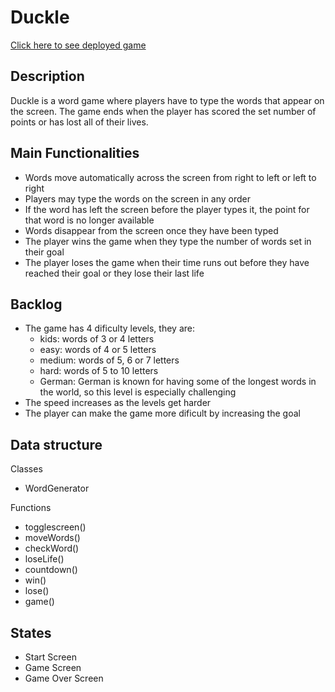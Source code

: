 # Duckle

[Click here to see deployed game](https://charlotte-rmt-wdpt-mar2023.github.io/ironhack-game-project/)

## Description

Duckle is a word game where players have to type the words that appear on the screen. The game ends when the player has scored the set number of points or has lost all of their lives.



## Main Functionalities
- Words move automatically across the screen from right to left or left to right
- Players may type the words on the screen in any order
- If the word has left the screen before the player types it, the point for that word is no longer available
- Words disappear from the screen once they have been typed
- The player wins the game when they type the number of words set in their goal
- The player loses the game when their time runs out before they have reached their goal or they lose their last life

## Backlog
- The game has 4 dificulty levels, they are:
    - kids: words of 3 or 4 letters
    - easy: words of 4 or 5 letters
    - medium: words of 5, 6 or 7 letters
    - hard: words of 5 to 10 letters
    - German: German is known for having some of the longest words in the world, so this level is especially challenging
- The speed increases as the levels get harder
- The player can make the game more dificult by increasing the goal


## Data structure

Classes
- WordGenerator

Functions
- togglescreen()
- moveWords()
- checkWord()
- loseLife()
- countdown()
- win()
- lose()
- game()
    
## States
- Start Screen
- Game Screen
- Game Over Screen


